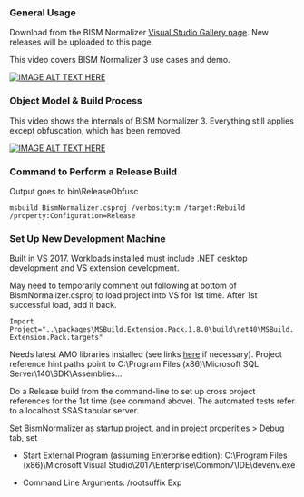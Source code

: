 ### General Usage

Download from the BISM Normalizer [Visual Studio Gallery page](https://visualstudiogallery.msdn.microsoft.com/f7ebe632-878c-4640-b035-a143d1dd1cf3). New releases will be uploaded to this page.

This video covers BISM Normalizer 3 use cases and demo.

[![IMAGE ALT TEXT HERE](http://img.youtube.com/vi/LZdOwfJqFrM/0.jpg)](http://www.youtube.com/watch?v=LZdOwfJqFrM)

### Object Model & Build Process

This video shows the internals of BISM Normalizer 3. Everything still applies except obfuscation, which has been removed.

[![IMAGE ALT TEXT HERE](http://img.youtube.com/vi/r3eGK-dSYuw/0.jpg)](http://www.youtube.com/watch?v=r3eGK-dSYuw)

### Command to Perform a Release Build

Output goes to bin\ReleaseObfusc

`msbuild BismNormalizer.csproj /verbosity:m /target:Rebuild /property:Configuration=Release`

### Set Up New Development Machine

Built in VS 2017. Workloads installed must include .NET desktop development and VS extension development.

May need to temporarily comment out following at bottom of BismNormalizer.csproj to load project into VS for 1st time. After 1st successful load, add it back.

`Import Project="..\packages\MSBuild.Extension.Pack.1.8.0\build\net40\MSBuild.Extension.Pack.targets"`

Needs latest AMO libraries installed (see links [here](https://docs.microsoft.com/en-us/azure/analysis-services/analysis-services-data-providers) if necessary). Project reference hint paths point to C:\Program Files (x86)\Microsoft SQL Server\140\SDK\Assemblies\...

Do a Release build from the command-line to set up cross project references for the 1st time (see command above). The automated tests refer to a localhost SSAS tabular server.

Set BismNormalizer as startup project, and in project properities > Debug tab, set
* Start External Program (assuming Enterprise edition): C:\Program Files (x86)\Microsoft Visual Studio\2017\Enterprise\Common7\IDE\devenv.exe

* Command Line Arguments: /rootsuffix Exp
